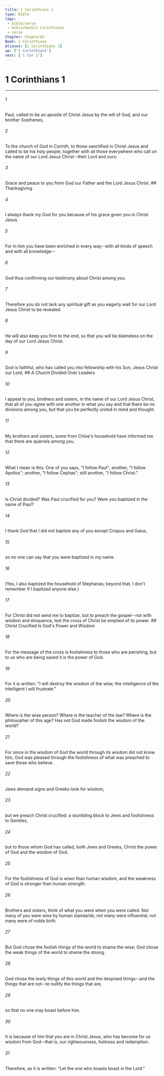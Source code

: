 ```yaml
---
title: 1 Corinthians 1
type: Bible
tags:
 - bible/verse
 - bible/book/1 Corinthians
 - verse
Chapter: Chapter01
Book: 1 Corinthians
Aliases: [1 Corinthians 1]
up: ['1 Corinthians']
next: ['1 Cor 2']
---
```

# 1 Corinthians 1

***


###### 1 
Paul, called to be an apostle of Christ Jesus by the will of God, and our brother Sosthenes, 

###### 2 
To the church of God in Corinth, to those sanctified in Christ Jesus and called to be his holy people, together with all those everywhere who call on the name of our Lord Jesus Christ--their Lord and ours: 

###### 3 
Grace and peace to you from God our Father and the Lord Jesus Christ. ## Thanksgiving 

###### 4 
I always thank my God for you because of his grace given you in Christ Jesus. 

###### 5 
For in him you have been enriched in every way--with all kinds of speech and with all knowledge-- 

###### 6 
God thus confirming our testimony about Christ among you. 

###### 7 
Therefore you do not lack any spiritual gift as you eagerly wait for our Lord Jesus Christ to be revealed. 

###### 8 
He will also keep you firm to the end, so that you will be blameless on the day of our Lord Jesus Christ. 

###### 9 
God is faithful, who has called you into fellowship with his Son, Jesus Christ our Lord. ## A Church Divided Over Leaders 

###### 10 
I appeal to you, brothers and sisters, in the name of our Lord Jesus Christ, that all of you agree with one another in what you say and that there be no divisions among you, but that you be perfectly united in mind and thought. 

###### 11 
My brothers and sisters, some from Chloe's household have informed me that there are quarrels among you. 

###### 12 
What I mean is this: One of you says, "I follow Paul"; another, "I follow Apollos"; another, "I follow Cephas"; still another, "I follow Christ." 

###### 13 
Is Christ divided? Was Paul crucified for you? Were you baptized in the name of Paul? 

###### 14 
I thank God that I did not baptize any of you except Crispus and Gaius, 

###### 15 
so no one can say that you were baptized in my name. 

###### 16 
(Yes, I also baptized the household of Stephanas; beyond that, I don't remember if I baptized anyone else.) 

###### 17 
For Christ did not send me to baptize, but to preach the gospel--not with wisdom and eloquence, lest the cross of Christ be emptied of its power. ## Christ Crucified Is God's Power and Wisdom 

###### 18 
For the message of the cross is foolishness to those who are perishing, but to us who are being saved it is the power of God. 

###### 19 
For it is written: "I will destroy the wisdom of the wise; the intelligence of the intelligent I will frustrate." 

###### 20 
Where is the wise person? Where is the teacher of the law? Where is the philosopher of this age? Has not God made foolish the wisdom of the world? 

###### 21 
For since in the wisdom of God the world through its wisdom did not know him, God was pleased through the foolishness of what was preached to save those who believe. 

###### 22 
Jews demand signs and Greeks look for wisdom, 

###### 23 
but we preach Christ crucified: a stumbling block to Jews and foolishness to Gentiles, 

###### 24 
but to those whom God has called, both Jews and Greeks, Christ the power of God and the wisdom of God. 

###### 25 
For the foolishness of God is wiser than human wisdom, and the weakness of God is stronger than human strength. 

###### 26 
Brothers and sisters, think of what you were when you were called. Not many of you were wise by human standards; not many were influential; not many were of noble birth. 

###### 27 
But God chose the foolish things of the world to shame the wise; God chose the weak things of the world to shame the strong. 

###### 28 
God chose the lowly things of this world and the despised things--and the things that are not--to nullify the things that are, 

###### 29 
so that no one may boast before him. 

###### 30 
It is because of him that you are in Christ Jesus, who has become for us wisdom from God--that is, our righteousness, holiness and redemption. 

###### 31 
Therefore, as it is written: "Let the one who boasts boast in the Lord." 
